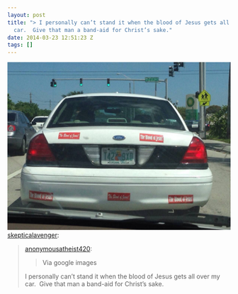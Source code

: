```yaml
---
layout: post
title: "> I personally can’t stand it when the blood of Jesus gets all over my
  car.  Give that man a band-aid for Christ’s sake."
date: 2014-03-23 12:51:23 Z
tags: []
---
```

![](/media/2014/03/80460067438.jpg)
[skepticalavenger](http://skepticalavenger.tumblr.com/post/80426756024/anonymousatheist420-via-google-images-i):

> [anonymousatheist420](http://anonymousatheist420.tumblr.com/post/80420845220/via-google-images):
> 
> > Via google images
> 
> I personally can’t stand it when the blood of Jesus gets all over my car.  Give that man a band-aid for Christ’s sake.
